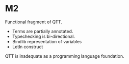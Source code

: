 # M2

Functional fragment of QTT. 

* Terms are partially annotated. 
* Typechecking is bi-directional.
* Bindlib representation of variables
* LetIn construct

QTT is inadequate as a programming language foundation.
